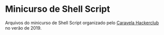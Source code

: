 # Minicurso de Shell Script

Arquivos do minicurso de Shell Script organizado pelo [Caravela Hackerclub](https://github.com/caravelahc) no verão de 2019.
